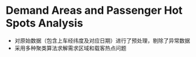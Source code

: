 # Demand Areas and Passenger Hot Spots Analysis

* 对原始数据（包含上车经纬度及对应日期）进行了预处理，剔除了异常数据
* 采用多种聚类算法求解需求区域和载客热点问题

